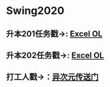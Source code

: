 # Swing2020
##  升本201任务戳→:  [Excel OL](https://docs.qq.com/sheet/DYVVCenN5QmF0dnVn)
##  升本202任务戳→:  [Excel OL](https://docs.qq.com/sheet/DYVd4cWFSWlJ2dmdU)
##  打工人戳→：[异次元传送门](https://github.com/gxkjsfxy/swing/tree/main)
